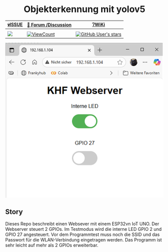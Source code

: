 <a name="oben"></a>

<div align="center">

# Objekterkennung mit yolov5


|[:skull:ISSUE](https://github.com/frankyhub/ESP32-Webserver/issues?q=is%3Aissue)|[:speech_balloon: Forum /Discussion](https://github.com/frankyhub/ESP32-Webserver/discussions)|[:grey_question:WiKi](https://github.com/frankyhub/ESP32-Webserver/blob/main/wiki.md)|
|--|--|--|
| | | | 
| <a href="https://github.com/frankyhub/ESP32-Webserver/pulse" alt="Activity"><img src="https://img.shields.io/github/commit-activity/m/badges/shields" />| <a href="https://github.com/frankyhub/ESP32-Webserver/graphs/traffic"><img alt="ViewCount" src="https://views.whatilearened.today/views/github/frankyhub/github-clone-count-badge.svg">  |<a href="https://github.com/frankyhub?tab=stars"> ![GitHub User's stars](https://img.shields.io/github/stars/frankyhub)|


![Bild](pic/webserver.png)


</div>

## Story
Dieses Repo beschreibt einen Websever mit einem ESP32vn IoT UNO. Der Webserver steuert 2 GPIOs. Im Testmodus wird die interne LED GPIO 2 und GPIO 27 angesteuert. Vor dem Programmtest muss noch die SSID und das Passwort für die WLAN-Verbindung eingetragen werden. Das Programm ist sehr leicht auf mehr als 2 GPIOs erweiterbar.
